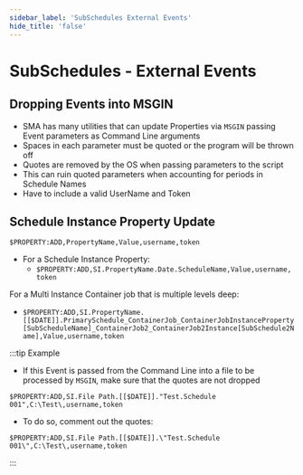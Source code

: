 ```yaml
---
sidebar_label: 'SubSchedules External Events'
hide_title: 'false'
---
```


<head>
  <meta name="robots" content="noindex, nofollow" />
</head>

# SubSchedules - External Events

## Dropping Events into MSGIN

* SMA has many utilities that can update Properties via ```MSGIN``` passing Event parameters as Command Line arguments
* Spaces in each parameter must be quoted or the program will be thrown off
* Quotes are removed by the OS when passing parameters to the script
* This can ruin quoted parameters when accounting for periods in Schedule Names
* Have to include a valid UserName and Token

## Schedule Instance Property Update

```$PROPERTY:ADD,PropertyName,Value,username,token```

* For a Schedule Instance Property:
  * ```$PROPERTY:ADD,SI.PropertyName.Date.ScheduleName,Value,username,token```
  
For a Multi Instance Container job that is multiple levels deep:
  * ```$PROPERTY:ADD,SI.PropertyName.[[$DATE]].PrimarySchedule_ContainerJob_ContainerJobInstanceProperty[SubScheduleName]_ContainerJob2_ContainerJob2Instance[SubSchedule2Name],Value,username,token```

:::tip Example

* If this Event is passed from the Command Line into a file to be processed by ```MSGIN```, make sure that the quotes are not dropped

```$PROPERTY:ADD,SI.File Path.[[$DATE]]."Test.Schedule 001",C:\Test\,username,token```

* To do so, comment out the quotes:

```$PROPERTY:ADD,SI.File Path.[[$DATE]].\"Test.Schedule 001\",C:\Test\,username,token```

:::